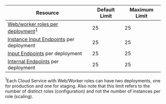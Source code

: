 Resource|Default Limit|Maximum Limit
---|---|---
[Web/worker roles per deployment](cloud-services-what-is.md)<sup>1</sup>|25|25
[Instance Input Endpoints](http://msdn.microsoft.com/library/gg557552.aspx#InstanceInputEndpoint) per deployment|25|25
[Input Endpoints](http://msdn.microsoft.com/library/gg557552.aspx#InputEndpoint) per deployment|25|25
[Internal Endpoints](http://msdn.microsoft.com/library/gg557552.aspx#InternalEndpoint) per deployment|25|25

<sup>1</sup>Each Cloud Service with Web/Worker roles can have two deployments, one for production and one for staging. Also note that this limit refers to the number of distinct roles (configuration) and not the number of instances per role (scaling).
